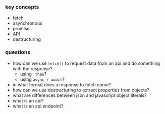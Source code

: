 ### key concepts
- fetch
- asynchronous
- promise
- API
- destructuring

### questions
- how can we use `fetch()` to request data from an api and do something with the response?
  - using `.then`?
  - using `async / await`?
- in what format does a response to fetch come?
- how can we use destructuring to extract properties from objects?
- what are differences between json and javascript object literals?
- what is an api?
- what is an api endpoint?
